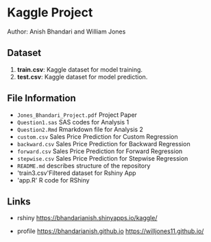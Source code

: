 # Kaggle Project

Author: Anish Bhandari and William Jones       




## Dataset

1. **train.csv**: Kaggle dataset for model training.
2. **test.csv**: Kaggle dataset for model prediction.

## File Information 

- `Jones_Bhandari_Project.pdf` Project Paper 
- `Question1.sas` SAS codes for Analysis 1
- `Question2.Rmd` Rmarkdown file for Analysis 2 
- `custom.csv` Sales Price Prediction for Custom Regression
- `backward.csv` Sales Price Prediction for Backward Regression
- `forward.csv` Sales Price Prediction for Forward Regression
- `stepwise.csv` Sales Price Prediction for Stepwise Regression
- `README.md` describes structure of the repository
- 'train3.csv'Filtered dataset for Rshiny App
- 'app.R' R code for RShiny 


## Links
- rshiny
https://bhandarianish.shinyapps.io/kaggle/
 

- profile
https://bhandarianish.github.io 
https://willjones11.github.io/
